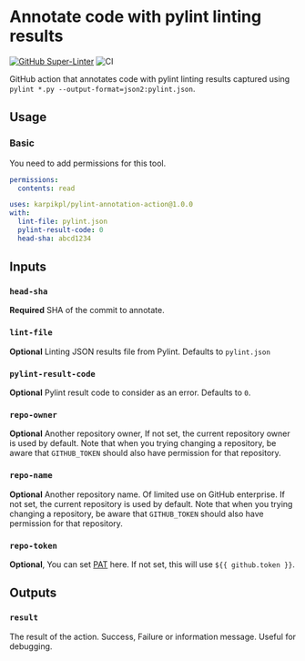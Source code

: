 # Annotate code with pylint linting results

[![GitHub Super-Linter](https://github.com/karpikpl/pylint-annotation-action/actions/workflows/linter.yml/badge.svg)](https://github.com/super-linter/super-linter)
![CI](https://github.com/karpikpl/pylint-annotation-action/actions/workflows/ci.yml/badge.svg)

GitHub action that annotates code with pylint linting results captured using
`pylint *.py --output-format=json2:pylint.json`.

## Usage

### Basic

You need to add permissions for this tool.

```yaml
permissions:
  contents: read
```

```yaml
uses: karpikpl/pylint-annotation-action@1.0.0
with:
  lint-file: pylint.json
  pylint-result-code: 0
  head-sha: abcd1234
```

## Inputs

### `head-sha`

**Required** SHA of the commit to annotate.

### `lint-file`

**Optional** Linting JSON results file from Pylint. Defaults to `pylint.json`

### `pylint-result-code`

**Optional** Pylint result code to consider as an error. Defaults to `0`.

### `repo-owner`

**Optional** Another repository owner, If not set, the current repository owner
is used by default. Note that when you trying changing a repository, be aware
that `GITHUB_TOKEN` should also have permission for that repository.

### `repo-name`

**Optional** Another repository name. Of limited use on GitHub enterprise. If
not set, the current repository is used by default. Note that when you trying
changing a repository, be aware that `GITHUB_TOKEN` should also have permission
for that repository.

### `repo-token`

**Optional**, You can set
[PAT](https://docs.github.com/en/github/authenticating-to-github/creating-a-personal-access-token)
here. If not set, this will use `${{ github.token }}`.

## Outputs

### `result`

The result of the action. Success, Failure or information message. Useful for
debugging.

